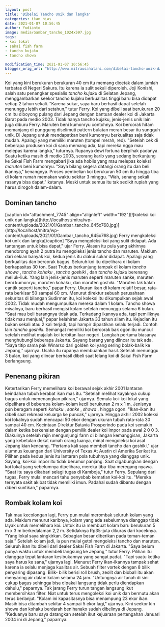 ```yaml
---
layout: post
title: 'Dibelai Tancho Unik dan langka'
categories: ikan hias
date: 2021-01-07 10:56:45
author: Yudianto
image: media/Gambar_tancho_1024x597.jpg
tags:
- koi lokal
- sakai fish farm
- tancho kujaku
- tancho showa

modification_time: 2021-01-07 10:56:45
blogger_orig_url: "http://www.mitrausahatani.com/dibelai-tancho-unik-dan-langka.html"
---
```


Koi yang kini berukuran berukuran 40 cm itu memang dicetak dalam jumlah
terbatas di Negeri Sakura. Itu karena ia sulit sekali diperoleh. Joji Konishi,
salah satu penangkar spesialis _tancho kujaku_ di Selatan Jepang,
menggambarkan seekor tancho kujaku berkualitas tinggi baru bisa didapat setiap
2 tahun sekali. "Karena sukar, saya baru berhasil dapat setelah menunggu lebih
dari setahun," tutur Ferry. Koi yang dibeli saat berukuran 20 cm itu diboyong
pulang dari Jepang dengan bantuan dealer koi di Jakarta Barat pada medio 2003.
Tidak hanya tancho kujaku, jenis-jenis unik lain juga diburu Ferry. Maruten
beni kumonryu contohnya. Koi bercorak hitam memanjang di punggung diselimuti
pattern bulatan merah besar itu sungguh unik. Di Jepang untuk mendapatkan beni
kumonryu berkualitas saja tidak mudah. Apalagi yang memiliki maruten (tompel
merah, red). "Setelah cek di beberapa produsen koi di sana memang ada, tapi
mereka ngga mau melepas karena langka," tuturnya. Rupanya dewi fortuna
berpihak padanya. Suatu ketika masih di medio 2003, seorang karib yang sedang
berkunjung ke Sakai Fish Farm mengabari jika ada hobiis yang mau melepas
koleksi _maruten_ beni kumonryu. "Saya bilang segera datangi orang itu dan
beli ikannya," kenangnya. Proses pembelian koi berukuran 50 cm itu hingga tiba
di kolam rumah memakan waktu sekitar 3 minggu. "Wah, senang sekali rasanya
bisa dapat," katanya. Meski untuk semua itu tak sedikit rupiah yang harus
dirogoh dalam-dalam.

## Dominan tancho

[caption id="attachment_7745" align="alignleft" width="192"][![koleksi koi
unik dan langka](http://localhost/mitra/wp-
content/uploads/2021/01/Gambar_tancho_645x768.jpg)](http://localhost/mitra/wp-
content/uploads/2021/01/Gambar_tancho_645x768.jpg) Ferry mengkoleksi koi unik
dan langka[/caption] "Saya mengoleksi koi yang sulit didapat. Ada tantangan
untuk bisa dapat," ujar Ferry. Alasan itu pula yang akhirnya mendorong ayah 2
putra itu mengoleksi jenis tancho dan maruten. Maklum dari sekian banyak koi,
kedua jenis itu diakui sukar didapat. Apalagi yang berkualitas dan bercorak
bagus. Seluruh koi itu dipelihara di kolam berkapasitas 30 ton. Saat Trubus
berkunjung tampak di kolam _tancho showa_ , _tancho kohaku_ , _tancho goshiki_
, dan _tancho kujaku_ berenang meliuk-liuk. Yang lain jenis-jenis maruten
seperti maruten sanke, maruten beni kumonryu, maruten kohaku, dan maruten
goshiki. "Maruten tak kalah cantik seperti tancho," papar Ferry. Ukuran ikan
di kolam relatif besar, rata-rata berkisar 50 sampai 60 cm. Menurut direktur
sebuah perusahaan sekuritas di bilangan Sudirman itu, koi koleksi itu
dikumpulkan sejak awal 2002. Tidak mudah mengumpulkan mereka dalam 1 kolam.
Tancho showa misalnya, baru berhasil mengisi kolam setelah menunggu selama 6
bulan. "Saat mau beli barangnya tidak ada. Terkadang ikannya ada, tapi
pemiliknya tidak mau menjual," papar kelahiran Jakarta 33 tahun silam itu.
Kejadian itu bukan sekali atau 2 kali terjadi, tapi hampir dipastikan selalu
terjadi. Contoh lain _tancho goshiki_. Semangat memiliki koi bercorak bak ogon
itu muncul setelah melihat majalah koi terbitan luar negeri. Langkah pertama
biasanya menghubungi beberapa Jakarta. Sayang barang yang diincar itu tak ada.
"Saya titip sama pak Winarso dari golden koi yang sering bolak-balik ke
Jepang," ujarnya. Usaha itu rupanya membuahkan hasil. Setelah menunggu 3
bulan, koi yang diincar berhasil dibeli saat lelang koi di Sakai Fish Farm
berlangsung.

## Penenang pikiran

Ketertarikan Ferry memelihara koi berawal sejak akhir 2001 lantaran keindahan
tubuh kerabat ikan mas itu. "Setelah melihat kayaknya cukup bagus untuk
menenangkan pikiran," ujarnya. Semula koi-koi lokal yang dipelihara di
beberapa kolam-kolam kecil berukuran 2 m x 1 m. Jenisnya pun beragam seperti
_kohaku_ , _sanke_ , _showa_ , hingga ogon. "Ikan-ikan itu dibeli saat
rekreasi keluarga ke puncak," ujarnya. Hingga akhir 2002 koleksi koi lokalnya
sudah mencapai 50 ekor dengan ukuran tubuh rata-rata 30 sampai 40 cm.
Kecintaan Direktur Batavia Prosperindo pada koi semakin dalam ketika
berkenalan dengan pemilik dealer koi impor pada awal 2 0 0 3. Diakuinya
setelah rajin mengunjungi farm di bilangan kemanggisan, Jakarta yang kebetulan
dekat rumah orang tuanya, minat mengoleksi koi asal Jepang kian kencang.
"Pertama kali saya membeli tancho dan goshiki," ujar alumnus keuangan dari
University of Texas At Austin di Amerika Serikat itu. Pilihan pada kedua jenis
itu lantaran pola tubuhnya yang dianggap unik. Sayang, koi-koi impor itu tidak
berumur panjang. Saat digabungkan dengan koi lokal yang sebelumnya dipelihara,
mereka tiba-tiba meregang nyawa. "Saat itu saya dikabari selagi tugas di
Kamboja," tutur Ferry. Sepulang dari tugas, Ferry mulai mencari tahu penyebab
kematian koi-koi itu. "Mereka ternyata sakit akibat tidak memiliki imun.
Padahal sudah dibantu dengan diberi suntikan," paparnya.

## Rombak kolam koi

Tak mau kecolongan lagi, Ferry pun mulai merombak seluruh kolam yang ada.
Maklum menurut karibnya, kolam yang ada sebelumnya dianggap tidak layak untuk
memelihara koi. Untuk itu ia membuat kolam baru berukuran 5 m x 3 m
berkedalaman 2,2 m. Setidaknya Rp35-juta dikuras dari koceknya. "Yang lokal
saya singkirkan. Sebagian besar diberikan pada teman-teman saja." Setelah
kolam jadi, ia pun mulai getol mengoleksi tancho dan maruten. Seluruh ikan itu
dibeli dari dealer Sakai Fish Farm di Jakarta. "Saya belum punya waktu untuk
membeli langsung ke Jepang," tutur Ferry. Pilihan itu dianggap tepat lantaran
kesibukannya yang sangat padat. "Tapi suatu ketika saya harus ke sana,"
ujarnya lagi. Menurut Ferry ikan-ikannya tampak sehat karena ia selalu menjaga
kualitas air. Sebuah filter vortek dengan 8 bilik penyaring dipasang. Bilik-
bilik berisi roll brush, zeolit dan bioball itu akan menyaring air dalam kolam
selama 24 jam. "Untungnya air tanah di sini cukup bagus sehingga bisa dipakai
langsung tidak perlu diendapkan dahulu," paparnya. Tak jarang Ferry turun
tangan langsung ikut membersihkan filter. Niat untuk terus mengoleksi koi unik
dan bermutu akan terus berlanjut. "Kolam ini kapasitasnya bisa menampung 23
ekor ikan. Masih bisa ditambah sekitar 4 sampai 5 ekor lagi," ujarnya. Kini
seekor kin showa dan kohaku berdarah benihanako sudah dibelinya di Jepang.
"Keduanya baru saya datangkan setelah ikut kejuaraan pertengahan Januari 2004
ini di Jepang," paparnya.


